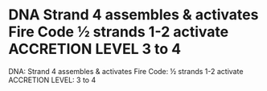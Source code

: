 # DNA Strand 4 assembles & activates Fire Code ½ strands 1-2 activate ACCRETION LEVEL 3 to 4

DNA: Strand 4 assembles & activates Fire Code: ½ strands 1-2 activate ACCRETION LEVEL: 3 to 4